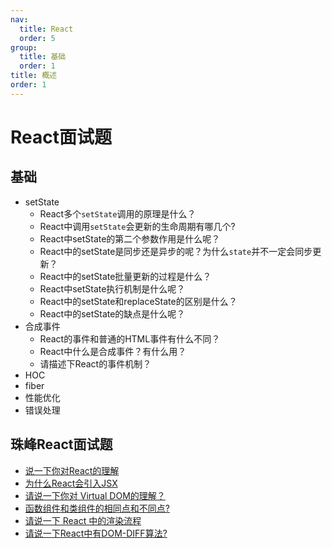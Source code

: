 ```yaml
---
nav:
  title: React
  order: 5
group:
  title: 基础
  order: 1
title: 概述
order: 1
---
```


# React面试题

## 基础

- setState
  - React多个`setState`调用的原理是什么？
  - React中调用`setState`会更新的生命周期有哪几个?
  - React中setState的第二个参数作用是什么呢？
  - React中的setState是同步还是异步的呢？为什么`state`并不一定会同步更新？
  - React中的setState批量更新的过程是什么？
  - React中setState执行机制是什么呢？
  - React中的setState和replaceState的区别是什么？
  - React中的setState的缺点是什么呢？
- 合成事件
  - React的事件和普通的HTML事件有什么不同？
  - React中什么是合成事件？有什么用？
  - 请描述下React的事件机制？
- HOC
- fiber
- 性能优化
- 错误处理

## 珠峰React面试题

- [说一下你对React的理解](react/1.basic/01)
- [为什么React会引入JSX](react/1.basic/02)
- [请说一下你对 Virtual DOM的理解？](react/1.basic/03)
- [ 函数组件和类组件的相同点和不同点?](react/1.basic/04)
- [请说一下 React 中的渲染流程](react/1.basic/05)
- [请说一下React中有DOM-DIFF算法?](/react/1.basic/05)

